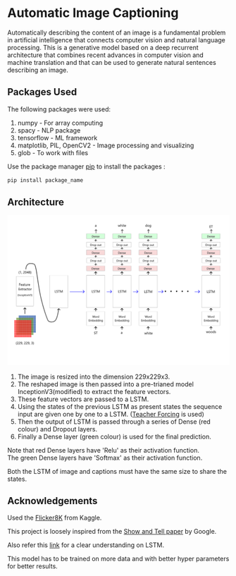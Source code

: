 # Automatic Image Captioning

Automatically describing the content of an image is a fundamental problem in artificial intelligence that connects computer vision and natural language processing. This is a generative model based on a deep recurrent architecture that combines recent advances in computer vision and machine translation and that can be used to generate natural sentences describing an image.

## Packages Used

The following packages were used:

1. numpy - For array computing
2. spacy - NLP package
3. tensorflow - ML framework
4. matplotlib, PIL, OpenCV2 - Image processing and visualizing
5. glob - To work with files

Use the package manager [pip](https://pypi.org/) to install the packages :

```bash
pip install package_name
```
## Architecture

![Architecture](https://github.com/siddarth-c/MachineLearning/blob/master/NLP/Image%20Captioning/Architecture.png "Title")

1. The image is resized into the dimension 229x229x3.
2. The reshaped image is then passed into a pre-trianed model InceptionV3(modified) to extract the feature vectors.
3. These feature vectors are passed to a LSTM.
4. Using the states of the previous LSTM as present states the sequence input are given one by one to a LSTM. ([Teacher Forcing](https://machinelearningmastery.com/teacher-forcing-for-recurrent-neural-networks/) is used)
5. Then the output of LSTM is passed through a series of Dense (red colour) and Dropout layers.
6. Finally a Dense layer (green colour) is used for the final prediction. <br>

Note that red Dense layers have 'Relu' as their activation function.<br>
The green Dense layers have 'Softmax' as their activation function.

Both the LSTM of image and captions must have the same size to share the states.

## Acknowledgements

Used the [Flicker8K](https://www.kaggle.com/shadabhussain/flickr8k) from Kaggle.

This project is loosely inspired from the [Show and Tell paper](https://arxiv.org/abs/1411.4555) by Google. 

Also refer this [link](http://colah.github.io/posts/2015-08-Understanding-LSTMs/) for a clear understanding on LSTM. 

This model has to be trained on more data and with better hyper parameters for better results. 
